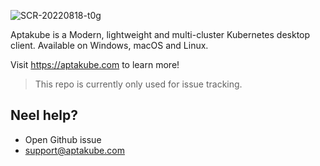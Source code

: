 ![SCR-20220818-t0g](https://user-images.githubusercontent.com/94755/185482857-80dfbff3-1d03-4598-a6f4-e29965291bc0.png)

Aptakube is a Modern, lightweight and multi-cluster Kubernetes desktop client. Available on Windows, macOS and Linux.

Visit https://aptakube.com to learn more!

> This repo is currently only used for issue tracking.

## Neel help?

- Open Github issue
- support@aptakube.com
